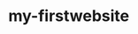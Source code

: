 # my-firstwebsite
<!DOCTYPE html>
<html lang="en">
<head>
    <meta charset="UTF-8">
    <meta name="viewport" content="width=device-width, initial-scale=1.0">
    <title>Tuslima Web site ONE</title>
    <link rel="preconnect" href="https://fonts.gstatic.com">
   <link href="https://fonts.googleapis.com/css2?family=Poppins:wght@300&display=swap" rel="stylesheet">
    <link rel="stylesheet" href="style.css">
</head>


